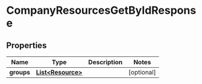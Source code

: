 

# CompanyResourcesGetByIdResponse


## Properties

| Name | Type | Description | Notes |
|------------ | ------------- | ------------- | -------------|
|**groups** | [**List&lt;Resource&gt;**](Resource.md) |  |  [optional] |



